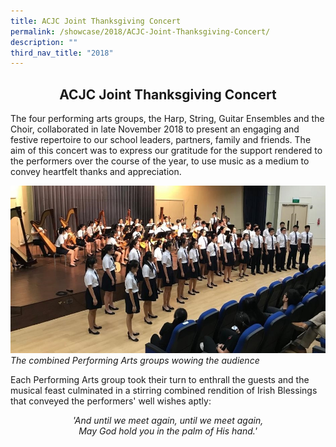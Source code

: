 ```yaml
---
title: ACJC Joint Thanksgiving Concert
permalink: /showcase/2018/ACJC-Joint-Thanksgiving-Concert/
description: ""
third_nav_title: "2018"
---
```

## <center> ACJC Joint Thanksgiving Concert </center>

The four performing arts groups, the Harp, String, Guitar Ensembles and the Choir, collaborated in late November 2018 to present an engaging and festive repertoire to our school leaders, partners, family and friends. The aim of this concert was to express our gratitude for the support rendered to the performers over the course of the year, to use music as a medium to convey heartfelt thanks and appreciation.

![](/images/Combined.jpeg)
_The combined Performing Arts groups wowing the audience_

Each Performing Arts group took their turn to enthrall the guests and the musical feast culminated in a stirring combined rendition of Irish Blessings that conveyed the performers' well wishes aptly:

_<center>'And until we meet again, until we meet again,<br>May God hold you in the palm of His hand.'</center>_